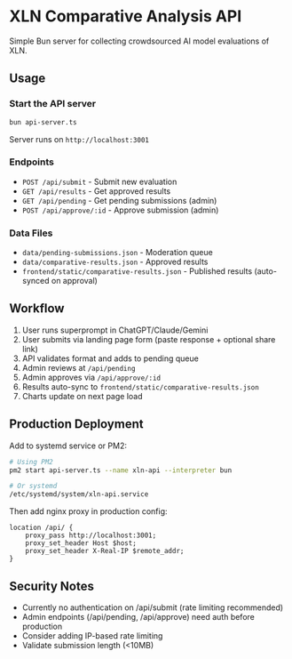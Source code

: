 # XLN Comparative Analysis API

Simple Bun server for collecting crowdsourced AI model evaluations of XLN.

## Usage

### Start the API server

```bash
bun api-server.ts
```

Server runs on `http://localhost:3001`

### Endpoints

- `POST /api/submit` - Submit new evaluation
- `GET /api/results` - Get approved results
- `GET /api/pending` - Get pending submissions (admin)
- `POST /api/approve/:id` - Approve submission (admin)

### Data Files

- `data/pending-submissions.json` - Moderation queue
- `data/comparative-results.json` - Approved results
- `frontend/static/comparative-results.json` - Published results (auto-synced on approval)

## Workflow

1. User runs superprompt in ChatGPT/Claude/Gemini
2. User submits via landing page form (paste response + optional share link)
3. API validates format and adds to pending queue
4. Admin reviews at `/api/pending`
5. Admin approves via `/api/approve/:id`
6. Results auto-sync to `frontend/static/comparative-results.json`
7. Charts update on next page load

## Production Deployment

Add to systemd service or PM2:

```bash
# Using PM2
pm2 start api-server.ts --name xln-api --interpreter bun

# Or systemd
/etc/systemd/system/xln-api.service
```

Then add nginx proxy in production config:

```nginx
location /api/ {
    proxy_pass http://localhost:3001;
    proxy_set_header Host $host;
    proxy_set_header X-Real-IP $remote_addr;
}
```

## Security Notes

- Currently no authentication on /api/submit (rate limiting recommended)
- Admin endpoints (/api/pending, /api/approve) need auth before production
- Consider adding IP-based rate limiting
- Validate submission length (<10MB)
